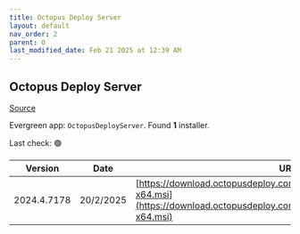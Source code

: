 ```yaml
---
title: Octopus Deploy Server
layout: default
nav_order: 2
parent: O
last_modified_date: Feb 21 2025 at 12:39 AM
---
```


## Octopus Deploy Server

[Source](https://octopus.com/)

Evergreen app: `OctopusDeployServer`. Found **1** installer.

Last check: 🟢

| Version     | Date      | URI                                                                                                                                              |
| ----------- | --------- | ------------------------------------------------------------------------------------------------------------------------------------------------ |
| 2024.4.7178 | 20/2/2025 | [https://download.octopusdeploy.com/octopus/Octopus.2024.4.7178-x64.msi](https://download.octopusdeploy.com/octopus/Octopus.2024.4.7178-x64.msi) |
